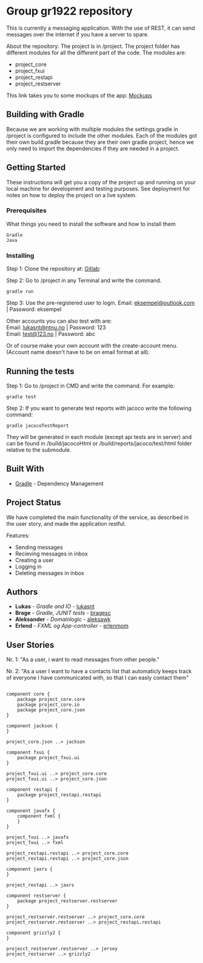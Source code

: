 # Group gr1922 repository

This is currently a messaging application. With the use of REST, it can send messages over the internet if you have a server to spare. 

About the repository: The project is in /project. The project folder has different modules for all the different part of the code. The modules are:
* project_core
* project_fxui
* project_restapi
* project_restserver

This link takes you to some mockups of the app: [Mockups](https://gitlab.stud.idi.ntnu.no/it1901/gr1922/gr1922/tree/master/project/Illustrations)

## Building with Gradle

Because we are working with multiple modules the settings.gradle in /project is configured to include the other modules. Each of the modules got their own build.gradle because they are their own gradle project, hence we only need to import the dependencies if they are needed in a project. 


## Getting Started

These instructions will get you a copy of the project up and running on your local machine for development and testing purposes. See deployment for notes on how to deploy the project on a live system.

### Prerequisites

What things you need to install the software and how to install them

```
Gradle
Java

```

### Installing

Step 1: Clone the repository at: [Gitlab](https://gitlab.stud.idi.ntnu.no/it1901/gr1922/gr1922.git):
		
Step 2: Go to /project in any Terminal and write the command. 

```
gradle run
```

Step 3: Use the pre-registered user to login. Email: eksempel@outlook.com | Password: eksempel

Other accounts you can also test with are: <br>
Email: lukasnt@ntnu.no | Password: 123 <br>
Email: test@123.no | Password: abc <br>

Or of course make your own account with the create-account menu. (Account name doesn't have to be on email format at all).


## Running the tests

Step 1: Go to /project in CMD and write the command. For example:

```
gradle test
```

Step 2: If you want to generate test reports with jacoco write the following command:

```
gradle jacocoTestReport
```

They will be generated in each module (except api tests are in server) and can be found in /build/jacocoHtml or /build/reports/jacoco/test/html folder relative to the submodule.


## Built With

* [Gradle](https://docs.gradle.org/current/userguide/userguide.html) - Dependency Management

## Project Status

We have completed the main functionality of the service, as described in the user story, and made the application restful.

Features:
* Sending messages
* Recieving messages in inbox
* Creating a user
* Logging in
* Deleting messages in inbox


## Authors

* **Lukas** - *Gradle and IO* - [lukasnt](https://gitlab.stud.idi.ntnu.no/lukasnt)
* **Brage** - *Gradle, JUNIT tests* - [bragesc](https://gitlab.stud.idi.ntnu.no/bragesc)
* **Aleksander** - *Domainlogic* - [aleksawk](https://gitlab.stud.idi.ntnu.no/aleksawk)
* **Erlend** - *FXML og App-controller* - [erlenmom](https://gitlab.stud.idi.ntnu.no/erlenmom)

## User Stories  

Nr. 1: "As a user, i want to read messages from other people."

Nr. 2: "As a user I want to have a contacts list that automaticly keeps track of everyone I have communicated with, so that I can easly contact them"


```plantuml

component core {
	package project_core.core
	package project_core.io
	package project_core.json
}

component jackson {
}

project_core.json ..> jackson

component fxui {
	package project_fxui.ui
}

project_fxui.ui ..> project_core.core
project_fxui.ui ..> project_core.json

component restapi {
	package project_restapi.restapi
}

component javafx {
	component fxml {
	}
}

project_fxui ..> javafx
project_fxui ..> fxml

project_restapi.restapi ..> project_core.core
project_restapi.restapi ..> project_core.json

component jaxrs {
}

project_restapi ..> jaxrs

component restserver {
	package project_restserver.restserver
}

project_restserver.restserver ..> project_core.core
project_restserver.restserver ..> project_restapi.restapi

component grizzly2 {
}

projecct_restserver.restserver ..> jersey
project_restserver ..> grizzly2

```